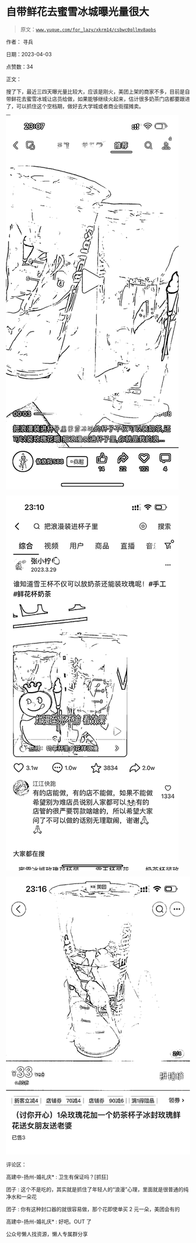 # 自带鲜花去蜜雪冰城曝光量很大

> 原文：[`www.yuque.com/for_lazy/xkrm14/csbwc0qllmv8apbs`](https://www.yuque.com/for_lazy/xkrm14/csbwc0qllmv8apbs)



作者： 寻兵



日期：2023-04-03



点赞数：34



正文：



搜了下，最近三四天曝光量比较大，应该是刚火，美团上架的商家不多，目前是自带鲜花去蜜雪冰城让店员给做，如果能够继续火起来，估计很多奶茶门店都要跟进了，可以抓住这个空档期，做好去大学城或者商业街摆摊卖。



![](img/3933b7b5b3c550f8eb46f25660094b4a.png)



![](img/25418b6b24e7c91b33bf9d4864ae7311.png)



![](img/d1d2e29d2f0a1f0d7c9c6129f3bf0426.png)



评论区：



高建中-扬州-婚礼庆* : 卫生有保证吗？[抓狂]



团子 : 这个不是吃的，其实就是抓住了年轻人的“浪漫”心理，里面就是很普通的纯净水和一朵花



团子 : 你有这种封口器的就很容易做，那个花即使单买 2 元一朵，美团会有的



高建中-扬州-婚礼庆* : 好吧。OUT 了



公众号懒人找资源，懒人专属群分享

